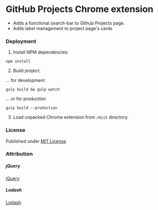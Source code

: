 # GitHub Projects Chrome extension

- Adds a functional search-bar to Github Projects page.
- Adds label management to project page's cards

### Deployment

1) Install NPM dependencies:
```
npm install
```

2) Build project:

... for development
```
gulp build && gulp watch
```

... or for production
```
gulp build --production
```

3) Load unpacked Chrome extension from ```/dist``` directory.

### License

Published under [MIT License](./LICENSE)

### Attribution

##### jQuery 

[jQuery](https://jquery.org/)

##### Lodash

[Lodash](https://github.com/lodash/lodash)